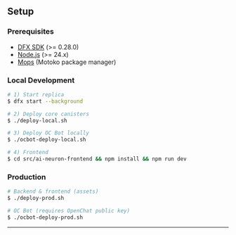 ## Setup

### Prerequisites

* [DFX SDK](https://internetcomputer.org/docs/current/developer-docs/getting-started/install/) (>= 0.28.0)
* [Node.js](https://nodejs.org/) (>= 24.x)
* [Mops](https://mops.one) (Motoko package manager)

### Local Development
```bash
# 1) Start replica
$ dfx start --background

# 2) Deploy core canisters
$ ./deploy-local.sh

# 3) Deploy OC Bot locally
$ ./ocbot-deploy-local.sh

# 4) Frontend
$ cd src/ai-neuron-frontend && npm install && npm run dev
```

### Production
```bash
# Backend & frontend (assets)
$ ./deploy-prod.sh

# OC Bot (requires OpenChat public key)
$ ./ocbot-deploy-prod.sh
```
---